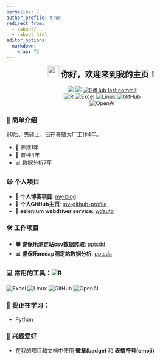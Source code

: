 ```yaml
---
permalink: /
author_profile: true
redirect_from: 
  - /about/
  - /about.html
editor_options: 
  markdown: 
    wrap: 72
---
```

<h2 align="center" style="margin-top: 0;">
<img src="https://emojis.slackmojis.com/emojis/images/1531849430/4246/blob-sunglasses.gif?1531849430" width="30"/>
你好，欢迎来到我的主页！
</h2>

<p align="center">
<img src="https://img.shields.io/badge/gender-%F0%9F%A4%B5 gentleman-critical"/>
<a href="https://visitorbadge.io/status?path=https%3A%2F%2Fgithub.com%2Ftony2015116%2Ftony2015116.github.io"><img src="https://api.visitorbadge.io/api/visitors?path=https%3A%2F%2Fgithub.com%2Ftony2015116%2Ftony2015116.github.io&countColor=%23f47373&style=flat" /></a>
<a href="#"><img src="https://img.shields.io/github/last-commit/tony2015116/tony2015116.github.io" alt="GitHub last commit"/></a>
<br> <!-- 添加换行 -->
<img src="https://img.shields.io/badge/-R-blue?&logo=R&logoColor=blue&labelColor=5c5c5c&color=1182c3" alt="R">
<img src="https://img.shields.io/badge/-Excel-blue?logo=microsoftexcel&logoColor=green&labelColor=5c5c5c&color=1182c3" alt="Excel">
<img src="https://img.shields.io/badge/-Linux-blue?logo=Linux&labelColor=5c5c5c&color=1182c3" alt="Linux">
<img src="https://img.shields.io/badge/-GitHub-blue?logo=GitHub&labelColor=5c5c5c&color=1182c3" alt="GitHub">
<br> <!-- 添加换行 -->
<img src="https://img.shields.io/badge/-OpenAI-blue?logo=openai&logoColor=green&labelColor=5c5c5c&color=1182c3" alt="OpenAI">

</p>

### 🌟 简单介绍
90后、男硕士，已在养殖大厂工作4年。
- 🐖 养猪1年
- 🧬 育种4年
- 📊 数据分析7年


### 😃 个人项目
- **📝 个人博客项目**: [my-blog](https://github.com/tony2015116/blogdown)
- **👤 个人GitHub主页**: [my-github-profile](https://github.com/tony2015116/tony2015116)
- **🔧 selenium webdriver service**: [wdauto](https://tony2015116.github.io/wdauto/)

### 🛠️ 工作项目
- **🕷 睿保乐测定站csv数据爬取**: [pptsdd](https://tony2015116.github.io/pptsdd/)
- **📊 睿保乐nedap测定站数据分析**: [pptsda](https://tony2015116.github.io/pptsda/)

### 💻 常用的工具：![R](https://img.shields.io/badge/-R-blue?&logo=R&logoColor=blue&labelColor=5c5c5c&color=1182c3)
![Excel](https://img.shields.io/badge/-Excel-blue?logo=microsoftexcel&logoColor=green&labelColor=5c5c5c&color=1182c3)
![Linux](https://img.shields.io/badge/-Linux-blue?logo=Linux&labelColor=5c5c5c&color=1182c3)
![GitHub](https://img.shields.io/badge/-GitHub-blue?logo=GitHub&labelColor=5c5c5c&color=1182c3)
![OpenAI](https://img.shields.io/badge/-OpenAI-blue?logo=openai&logoColor=green&labelColor=5c5c5c&color=1182c3)

### 📘 我正在学习：
- Python

### 🎈 兴趣爱好
- 在我的项目和文档中使用 **徽章(badge)** 和 **表情符号(emoji)**
